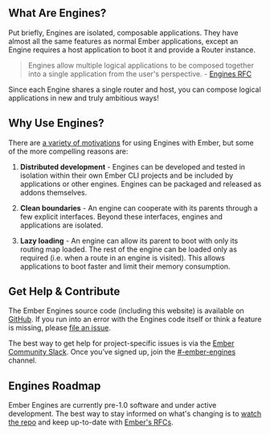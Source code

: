 ## What Are Engines?

Put briefly, Engines are isolated, composable applications. They have almost all the same features as normal Ember applications, except an Engine requires a host application to boot it and provide a Router instance.

> Engines allow multiple logical applications to be composed together into a single application from the user's perspective. - [Engines RFC](https://github.com/emberjs/rfcs/blob/master/text/0010-engines.md)

Since each Engine shares a single router and host, you can compose logical applications in new and truly ambitious ways!

## Why Use Engines?

There are [a variety of motivations](https://github.com/emberjs/rfcs/blob/master/text/0010-engines.md#motivation) for using Engines with Ember, but some of the more compelling reasons are:

1. **Distributed development** - Engines can be developed and tested in isolation within their own Ember CLI projects and be included by applications or other engines. Engines can be packaged and released as addons themselves.

2. **Clean boundaries** - An engine can cooperate with its parents through a few explicit interfaces. Beyond these interfaces, engines and applications are isolated.

3. **Lazy loading** - An engine can allow its parent to boot with only its routing map loaded. The rest of the engine can be loaded only as required (i.e. when a route in an engine is visited). This allows applications to boot faster and limit their memory consumption.

## Get Help &amp; Contribute

The Ember Engines source code (including this website) is available on [GitHub](http://github.com/ember-engines). If you run into an error with the Engines code itself or think a feature is missing, please [file an issue](https://github.com/ember-engines/ember-engines/issues).

The best way to get help for project-specific issues is via the [Ember Community Slack](https://ember-community-slackin.herokuapp.com/). Once you’ve signed up, join the [#-ember-engines](https://embercommunity.slack.com/archives/-ember-engines) channel.

## Engines Roadmap

Ember Engines are currently pre-1.0 software and under active development. The best way to stay informed on what's changing is to [watch the repo](https://github.com/ember-engines/ember-engines) and keep up-to-date with [Ember's RFCs](https://github.com/emberjs/rfcs/pulls).
